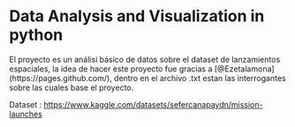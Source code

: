 <h1>Data Analysis and Visualization in python</h1>
El proyecto es un análisi básico de datos sobre el dataset de lanzamientos espaciales, la idea de hacer este proyecto fue gracias a [@Ezetalamona](https://pages.github.com/),
dentro en el archivo .txt estan las interrogantes sobre las cuales base el proyecto.

Dataset : https://www.kaggle.com/datasets/sefercanapaydn/mission-launches
